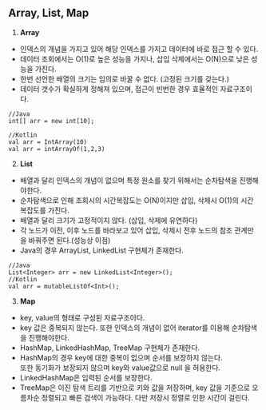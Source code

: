 ## Array, List, Map

1. **Array**
- 인덱스의 개념을 가지고 있어 해당 인덱스를 가지고 데이터에 바로 접근 할 수 있다.
- 데이터 조회에서는 O(1)로 높은 성능을 가지나, 삽입 삭제에서는 O(N)으로 낮은 성능을 가진다.
- 한번 선언한 배열의 크기는 임의로 바꿀 수 없다. (고정된 크기를 갖는다.)
- 데이터 갯수가 확실하게 정해져 있으며, 접근이 빈번한 경우 효율적인 자료구조이다.

```aidl
//Java
int[] arr = new int[10];

//Kotlin
val arr = IntArray(10)
val arr = intArrayOf(1,2,3)
```
2. **List**
- 배열과 달리 인덱스의 개념이 없으며 특정 원소를 찾기 위해서는 순차탐색을 진행해야한다.
- 순차탐색으로 인해 조회시의 시간복잡도는 O(N)이지만 삽입, 삭제시 O(1)의 시간 복잡도를 가진다.
- 배열과 달리 크기가 고정적이지 않다. (삽입, 삭제에 유연하다)
- 각 노드가 이전, 이후 노드를 바라보고 있어 삽입, 삭제시 전후 노드의 참조 관계만을 바꿔주면 된다.(성능상 이점)
- Java의 경우 ArrayList, LinkedList 구현체가 존재한다.
```aidl
//Java
List<Integer> arr = new LinkedList<Integer>();
//Kotlin
val arr = mutableListOf<Int>();
```
3. **Map**
- key, value의 형태로 구성된 자료구조이다.
- key 값은 중복되지 않는다. 또한 인덱스의 개념이 없어 iterator를 이용해 순차탐색을 진행해야한다.
- HashMap, LinkedHashMap, TreeMap 구현체가 존재한다.
- HashMap의 경우 key에 대한 중복이 없으며 순서를 보장하지 않는다.  
또한 동기화가 보장되지 않으며 key와 value값으로 null 을 허용한다.
- LinkedHashMap은 입력된 순서를 보장한다.
- TreeMap은 이진 탐색 트리를 기반으로 키와 값을 저장하며, key 값을 기준으로 오름차순 정렬되고 빠른 검색이 가능하다. 다만 저장시 정렬로 인한 시간이 걸린다.
